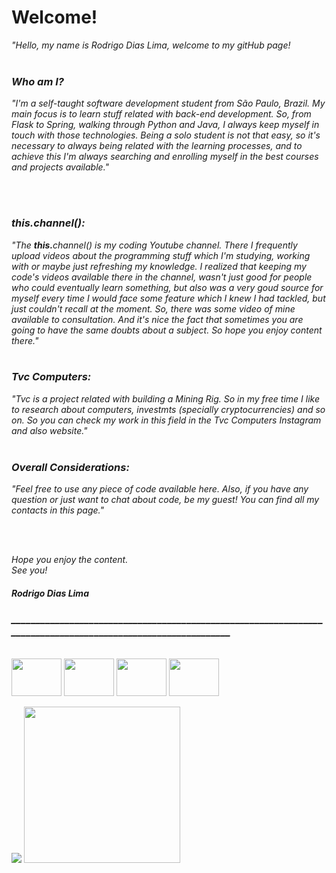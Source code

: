 <h1>Welcome!</h1>

<p><em>"Hello, my name is Rodrigo Dias Lima, welcome to my gitHub page! 
<br><br>
  <h3>Who am I?</h3>
<em>"I'm a self-taught software development student from São Paulo, Brazil. My main focus is to learn stuff related with back-end development. So, from Flask to Spring, walking through Python and Java, I always keep myself in touch with those technologies. Being a solo student is not that easy, so it's necessary to always being related with the learning processes, and to achieve this I'm always searching and enrolling myself in the best courses and projects available."</em>
  
<br><br>
  <h3>this.channel():</h3>
<em>"The <strong>this.</strong>channel() is my coding Youtube channel. There I frequently upload videos about the programming stuff which I'm studying, working with or maybe just refreshing my knowledge. I realized that keeping my code's videos available there in the channel, wasn't just good for people who could eventually learn something, but also was a very goud source for myself every time I would face some feature which I knew I had tackled, but just couldn't recall at the moment. So, there was some video of mine available to consultation. And it's nice the fact that sometimes you are going to have the same doubts about a subject. So hope you enjoy content there."</em>
<br><br>
  
  <h3>Tvc Computers:</h3>
<em>"Tvc is a project related with building a Mining Rig. So in my free time I like to research about computers, investmts (specially cryptocurrencies) and so on.
  So you can check my work in this field in the Tvc Computers Instagram and also website."</em>
<br><br>
  <h3>Overall Considerations:</h3>
<em>"Feel free to use any piece of code available here. Also, if you have any question or just want to chat about code, be my guest!
  You can find all my contacts in this page."</em>
  
  <br><br>
  
  <em>Hope you enjoy the content. <br>
    See you!</em>

<h4>Rodrigo Dias Lima</h4>

<h3>_____________________________________________________________________________________________________________</h3>

<div style="display: inline_block"><br>
  <img align="center" alt="" height="60" width="80" src="https://cdn.jsdelivr.net/gh/devicons/devicon/icons/java/java-original-wordmark.svg" />
  <img align="center" alt="" height="60" width="80" src="https://cdn.jsdelivr.net/gh/devicons/devicon/icons/spring/spring-plain-wordmark.svg" />
  <img align="center" alt="" height="60" width="80" src="https://cdn.jsdelivr.net/gh/devicons/devicon/icons/python/python-original-wordmark.svg" />
  <img align="center" alt="" height="60" width="80" src="https://cdn.jsdelivr.net/gh/devicons/devicon/icons/flask/flask-original-wordmark.svg" />
  
</div>

<br>

<div> 
  <a href="https://www.linkedin.com/in/rodrigodiaslima1/" target="_blank"><img src="https://img.shields.io/badge/-LinkedIn-%230077B5?style=for-the-badge&logo=linkedin&logoColor=white" target="_blank"></a> 
 <a href="https://www.hackerrank.com/rodrigodiaslima1" target=""><img src="https://img.shields.io/static/v1?label=HackerRank&message=rodrigodiaslima1&color=green" target="" width="250"></a> 
  
</div>
